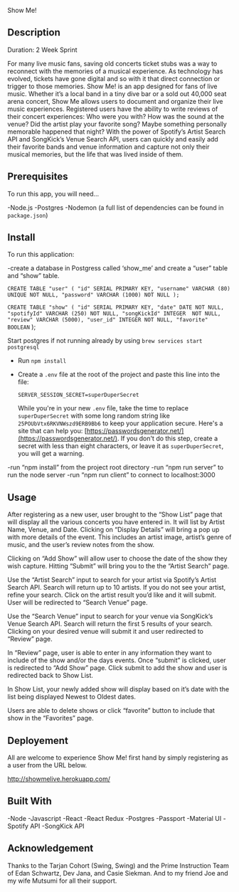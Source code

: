 Show Me!

## Description

Duration:  2 Week Sprint

For many live music fans, saving old concerts ticket stubs was a way to reconnect with the memories of a musical experience.  As technology has evolved, tickets have gone digital and so with it that direct connection or trigger to those memories.  Show Me! is an app designed for fans of live music. Whether it’s a local band in a tiny dive bar or a sold out 40,000 seat arena concert, Show Me allows users to document and organize
their live music experiences. Registered users have the ability to write reviews of their concert experiences: Who were you with? How was the sound at the venue? Did the artist play your favorite song?  Maybe something personally memorable happened that night? With the power of Spotify’s Artist Search API and SongKick’s Venue Search API, users can quickly and easily add their favorite bands and venue information and capture not only
their musical memories, but the life that was lived inside of them.


## Prerequisites

To run this app, you will need…

-Node.js
-Postgres
-Nodemon
(a full list of dependencies can be found in `package.json`)


## Install

To run this application:

-create a database in Postgress called ‘show_me’ and create a “user” table and “show” table.

`CREATE TABLE "user" (
"id" SERIAL PRIMARY KEY,
"username" VARCHAR (80) UNIQUE NOT NULL,
"password" VARCHAR (1000) NOT NULL
);`

`CREATE TABLE "show" (
    "id" SERIAL PRIMARY KEY,
    "date" DATE NOT NULL,
    "spotifyId" VARCHAR (250) NOT NULL,
    "songKickId" INTEGER  NOT NULL,
    "review" VARCHAR (5000),
    "user_id" INTEGER NOT NULL,
    "favorite" BOOLEAN`
);

Start postgres if not running already by using `brew services start postgresql`
- Run `npm install`
- Create a `.env` file at the root of the project and paste this line into the file:

  `SERVER_SESSION_SECRET=superDuperSecret`
  
  While you're in your new `.env` file, take the time to replace `superDuperSecret` with some long random string like `25POUbVtx6RKVNWszd9ERB9Bb6` to keep your application secure. Here's a site that can help you: [https://passwordsgenerator.net/](https://passwordsgenerator.net/). If you don't do this step, create a secret with less than eight characters, or leave it as `superDuperSecret`, you will get a warning.

-run “npm install” from the project root directory 
-run “npm run server” to run the node server 
-run “npm run client” to connect to localhost:3000

## Usage

After registering as a new user, user brought to the “Show List” page that will display all the various concerts you have entered in.  It will list by Artist Name, Venue, and Date. Clicking on “Display Details” will bring a pop up with more details of the event.  This includes an artist image, artist’s genre of music, and the user’s review notes from the show.   

Clicking on “Add Show” will allow user to choose the date of the show they wish capture.  Hitting “Submit” will bring you to the the “Artist Search” page.  

Use the “Artist Search” input to search for your artist via Spotify’s Artist Search API.  Search will return up to 10 artists.   If you do not see your artist, refine your search.  Click on the artist result you’d like and it will submit.  User will be redirected to “Search Venue” page.  

Use the “Search Venue” input to search for your venue via SongKick’s Venue Search API.  Search will return the first 5 results of your search.  Clicking on your desired venue will submit it and user redirected to “Review” page.  

In “Review” page, user is able to enter in any information they want to include of the show and/or the days events.  Once “submit” is clicked, user is redirected to “Add Show” page.  Click submit to add the show and user is redirected back to Show List.  

In Show List, your newly added show will display based on it’s date with the list being displayed Newest to Oldest dates.  

Users are able to delete shows or  click “favorite” button to include that show in the “Favorites” page.  

## Deployement

All are welcome to experience Show Me! first hand by simply registering as a user from the URL below.

http://showmelive.herokuapp.com/

## Built With

-Node
-Javascript
-React
-React Redux
-Postgres
-Passport
-Material UI
-Spotify API
-SongKick API

## Acknowledgement

Thanks to the Tarjan Cohort (Swing, Swing) and the Prime Instruction Team of Edan Schwartz, Dev Jana, and Casie Siekman.  And to my friend Joe and my wife Mutsumi for all their support.  




 


